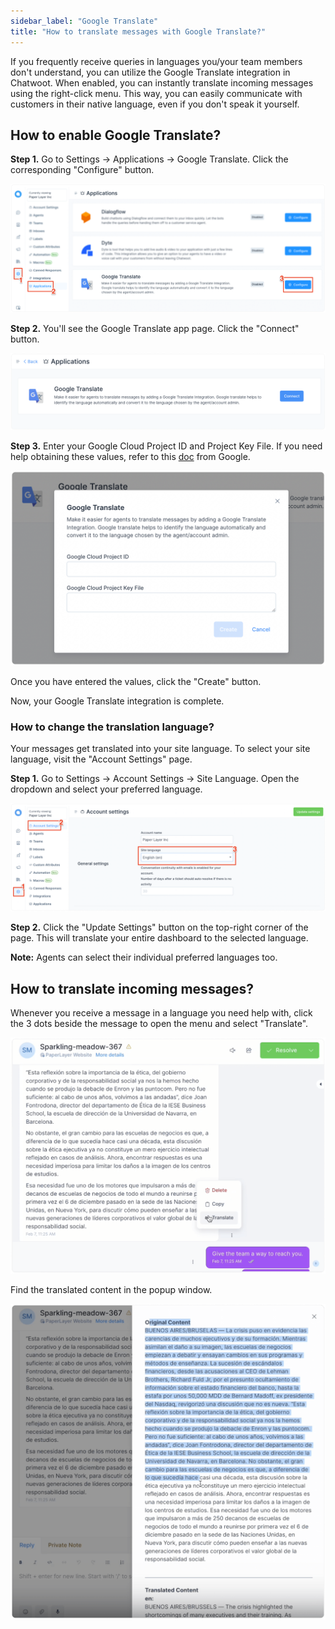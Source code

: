 ```yaml
---
sidebar_label: "Google Translate"
title: "How to translate messages with Google Translate?"
---
```


If you frequently receive queries in languages you/your team members don't understand, you can utilize the Google Translate integration in Chatwoot. When enabled, you can instantly translate incoming messages using the right-click menu. This way, you can easily communicate with customers in their native language, even if you don't speak it yourself.

## How to enable Google Translate?

**Step 1.** Go to Settings → Applications → Google Translate. Click the corresponding "Configure" button.

![](./images/integrations/google-translate/google-translate-integration-in-chatwoot.png)

**Step 2.** You'll see the Google Translate app page. Click the "Connect" button.

![](./images/integrations/google-translate/connect-google-translate.png)

**Step 3.** Enter your Google Cloud Project ID and Project Key File. If you need help obtaining these values, refer to this [doc](https://cloud.google.com/translate/docs/setup) from Google.

![](./images/integrations/google-translate/google-translate-setup.png)

Once you have entered the values, click the "Create" button.

Now, your Google Translate integration is complete.

### How to change the translation language?

Your messages get translated into your site language. To select your site language, visit the "Account Settings" page.

**Step 1.** Go to Settings → Account Settings → Site Language. Open the dropdown and select your preferred language.

![](./images/integrations/google-translate/site-language-setting-in-chatwoot.png)

**Step 2.** Click the "Update Settings" button on the top-right corner of the page. This will translate your entire dashboard to the selected language.

**Note:** Agents can select their individual preferred languages too.

## How to translate incoming messages?

Whenever you receive a message in a language you need help with, click the 3 dots beside the message to open the menu and select "Translate".

![](./images/integrations/google-translate/translating-a-message-in-chatwoot.png)

Find the translated content in the popup window.

![](./images/integrations/google-translate/translated-message-in-chatwoot.png)
